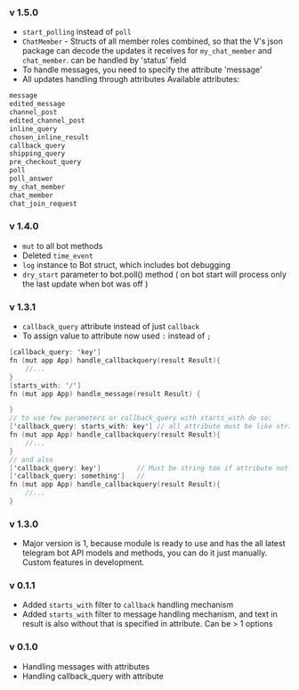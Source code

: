 ### v 1.5.0

- `start_polling` instead of `poll`
- `ChatMember` - Structs of all member roles combined, so that the V's json package can decode the updates it receives for `my_chat_member` and `chat_member`. can be handled by 'status' field
- To handle messages, you need to specify the attribute 'message'
- All updates handling through attributes
  Available attributes:

```v
message
edited_message
channel_post
edited_channel_post
inline_query
chosen_inline_result
callback_query
shipping_query
pre_checkout_query
poll
poll_answer
my_chat_member
chat_member
chat_join_request
```

### v 1.4.0

- `mut` to all bot methods
- Deleted `time_event`
- `log` instance to Bot struct, which includes bot debugging
- `dry_start` parameter to bot.poll() method ( on bot start will process only the last update when bot was off )

### v 1.3.1

- `callback_query` attribute instead of just `callback`
- To assign value to attribute now used `:` instead of `;`

```v
[callback_query: 'key']
fn (mut app App) handle_callbackquery(result Result){
    //...
}
[starts_with: '/']
fn (mut app App) handle_message(result Result) {

}
// to use few parameters or callback_query with starts_with do so:
['callback_query: starts_with: key'] // all attribute must be like string
fn (mut app App) handle_callbackquery(result Result){
    //...
}
// and also
['callback_query: key']         // Must be string too if attribute not single
['callback_query: something']   //
fn (mut app App) handle_callbackquery(result Result){
    //...
}
```

### v 1.3.0

- Major version is 1, because module is ready to use and has the all latest telegram bot API models and methods, you can do it just manually. Custom features in development.

### v 0.1.1

- Added `starts_with` filter to `callback` handling mechanism
- Added `starts_with` filter to message handling mechanism, and text in result is also without that is specified in attribute. Can be > 1 options

### v 0.1.0

- Handling messages with attributes
- Handling callback_query with attribute
